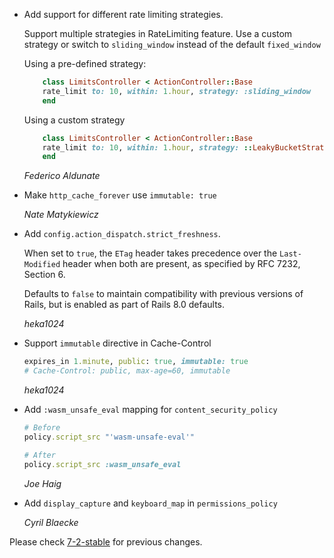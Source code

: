 *   Add support for different rate limiting strategies.

    Support multiple strategies in RateLimiting feature.
    Use a custom strategy or switch to `sliding_window` instead of the default `fixed_window`

    Using a pre-defined strategy:
    ```ruby
        class LimitsController < ActionController::Base
        rate_limit to: 10, within: 1.hour, strategy: :sliding_window
        end
    ```
    Using a custom strategy
    ```ruby
        class LimitsController < ActionController::Base
        rate_limit to: 10, within: 1.hour, strategy: ::LeakyBucketStrategy
        end
    ```

    *Federico Aldunate*

*   Make `http_cache_forever` use `immutable: true`

    *Nate Matykiewicz*

*   Add `config.action_dispatch.strict_freshness`.

    When set to `true`, the `ETag` header takes precedence over the `Last-Modified` header when both are present,
    as specified by RFC 7232, Section 6.

    Defaults to `false` to maintain compatibility with previous versions of Rails, but is enabled as part of
    Rails 8.0 defaults.

    *heka1024*

*   Support `immutable` directive in Cache-Control

    ```ruby
    expires_in 1.minute, public: true, immutable: true
    # Cache-Control: public, max-age=60, immutable
    ```

    *heka1024*

*   Add `:wasm_unsafe_eval` mapping for `content_security_policy`

    ```ruby
    # Before
    policy.script_src "'wasm-unsafe-eval'"

    # After
    policy.script_src :wasm_unsafe_eval
    ```

    *Joe Haig*

*   Add `display_capture` and `keyboard_map` in `permissions_policy`

    *Cyril Blaecke*

Please check [7-2-stable](https://github.com/rails/rails/blob/7-2-stable/actionpack/CHANGELOG.md) for previous changes.
